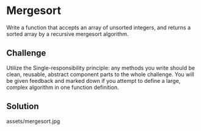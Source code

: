 # Mergesort
Write a function that accepts an array of unsorted integers, and returns a sorted array by a recursive mergesort algorithm.
## Challenge
Utilize the Single-responsibility principle: any methods you write should be clean, reusable, abstract component parts to the whole challenge. You will be given feedback and marked down if you attempt to define a large, complex algorithm in one function definition.
## Solution
assets/mergesort.jpg
